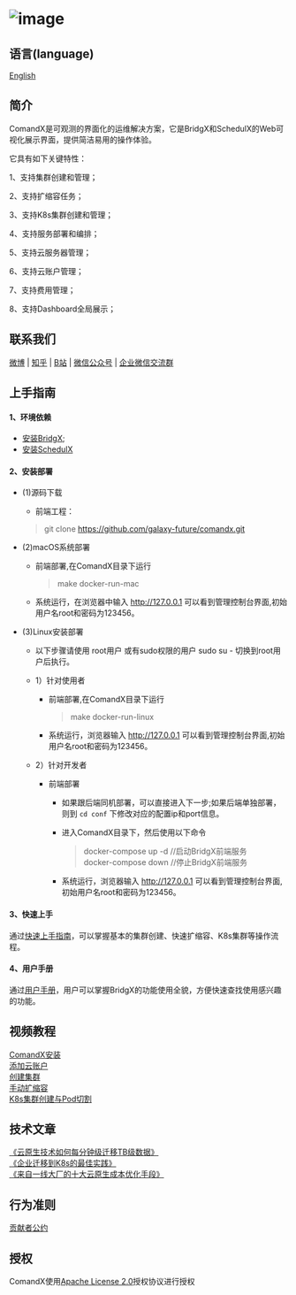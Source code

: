 ![image](https://user-images.githubusercontent.com/94337797/145354238-42473c28-a928-4ec5-84fb-7204db088283.png)
=====


语言(language)
----

[English](https://github.com/galaxy-future/comandx/blob/main/docs/EN-README.md)

简介
--------

ComandX是可观测的界面化的运维解决方案，它是BridgX和SchedulX的Web可视化展示界面，提供简洁易用的操作体验。

它具有如下关键特性：


1、支持集群创建和管理；

2、支持扩缩容任务；

3、支持K8s集群创建和管理；

4、支持服务部署和编排；

5、支持云服务器管理；

6、支持云账户管理；

7、支持费用管理；

8、支持Dashboard全局展示；

联系我们
----
[微博](https://weibo.com/galaxyfuture) | [知乎](https://www.zhihu.com/org/xing-yi-wei-lai) | [B站](https://space.bilibili.com/2057006251)
| [微信公众号](https://github.com/galaxy-future/comandx/blob/main/docs/resource/wechat_official_account.md)
| [企业微信交流群](https://github.com/galaxy-future/comandx/blob/main/docs/resource/wechat.md)

上手指南
----

#### 1、环境依赖
- [安装BridgX](https://github.com/galaxy-future/bridgx/blob/dev/README.md);
- [安装SchedulX](https://github.com/galaxy-future/schedulx/blob/master/README.md)

#### 2、安装部署  

* (1)源码下载
  - 前端工程：
  > git clone https://github.com/galaxy-future/comandx.git

* (2)macOS系统部署
  - 前端部署,在ComandX目录下运行
    > make docker-run-mac
   
  - 系统运行，在浏览器中输入 http://127.0.0.1 可以看到管理控制台界面,初始用户名root和密码为123456。

* (3)Linux安装部署
  - 以下步骤请使用 root用户 或有sudo权限的用户 sudo su - 切换到root用户后执行。
  - 1）针对使用者
    - 前端部署,在ComandX目录下运行
      > make docker-run-linux
    - 系统运行，浏览器输入 http://127.0.0.1 可以看到管理控制台界面,初始用户名root和密码为123456。

  - 2）针对开发者
    - 前端部署
      - 如果跟后端同机部署，可以直接进入下一步;如果后端单独部署，则到 `cd conf` 下修改对应的配置ip和port信息。
      - 进入ComandX目录下，然后使用以下命令
        > docker-compose up -d //启动BridgX前端服务 <br>
        > docker-compose down //停止BridgX前端服务  <br>

      - 系统运行，浏览器输入 http://127.0.0.1 可以看到管理控制台界面,初始用户名root和密码为123456。

    
#### 3、快速上手  
通过[快速上手指南](https://github.com/galaxy-future/comandx/blob/main/docs/getting-started.md)，可以掌握基本的集群创建、快速扩缩容、K8s集群等操作流程。  


#### 4、用户手册  
通过[用户手册](https://github.com/galaxy-future/comandx/blob/main/docs/user-manual.md)，用户可以掌握BridgX的功能使用全貌，方便快速查找使用感兴趣的功能。

视频教程
------
[ComandX安装](https://www.bilibili.com/video/BV1n34y167o8/) <br>
[添加云账户](https://www.bilibili.com/video/BV1Jr4y1S7q4/)  <br>
[创建集群](https://www.bilibili.com/video/BV1Wb4y1v7jw/)   <br>
[手动扩缩容](https://www.bilibili.com/video/BV1bm4y197QD/)  <br>
[K8s集群创建与Pod切割](https://www.bilibili.com/video/BV1FY411p7rE/)<br>


技术文章
------
[《云原生技术如何每分钟级迁移TB级数据》](https://zhuanlan.zhihu.com/p/442746588)<br>
[《企业迁移到K8s的最佳实践》](https://zhuanlan.zhihu.com/p/445131885) <br>
[《来自一线大厂的十大云原生成本优化手段》](https://zhuanlan.zhihu.com/p/448405809)<br>

行为准则
------
[贡献者公约](https://github.com/galaxy-future/comandx/blob/main/CODE_OF_CONDUCT)

授权
-----

ComandX使用[Apache License 2.0](https://github.com/galaxy-future/comandx/blob/main/LICENSE)授权协议进行授权




